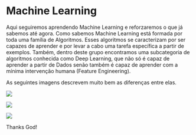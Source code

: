 # Machine Learning


Aqui seguiremos aprendendo Machine Learning e reforzaremos o que já sabemos até agora. Como sabemos Machine Learning está formada por toda uma família de Algoritmos. Esses algoritmos se caracterizam por ser capazes de aprender e por levar a cabo uma tarefa específica a partir de exemplos. Também, dentro deste grupo encontramos uma subcategoria de algoritmos conhecida como Deep Learning, que não só é capaz de aprender a partir de Dados senão também é capaz de aprender com a mínima intervenção humana (Feature Engineering).    

As seguintes imagens descrevem muito bem as diferenças entre elas.
 

![](https://docs.microsoft.com/pt-br/azure/machine-learning/media/concept-deep-learning-vs-machine-learning/ai-vs-machine-learning-vs-deep-learning.png)

![](https://www.net-cloud.com/wp-content/uploads/2018/08/taw_machine-learning_infographic_139.jpg)


![](https://kenzie.com.br/blog/wp-content/uploads/2020/12/machine-learning-2.png)









Thanks God!

